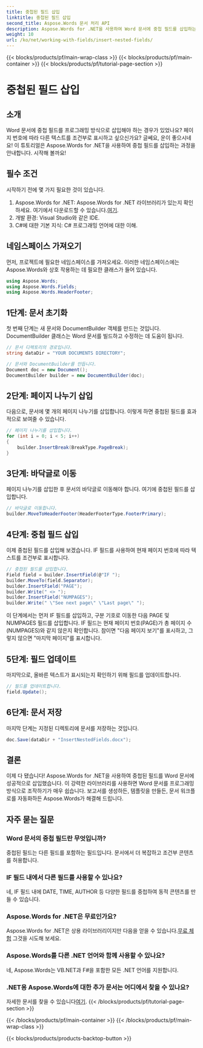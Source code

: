 ```yaml
---
title: 중첩된 필드 삽입
linktitle: 중첩된 필드 삽입
second_title: Aspose.Words 문서 처리 API
description: Aspose.Words for .NET을 사용하여 Word 문서에 중첩 필드를 삽입하는 방법을 단계별 가이드로 알아보세요. 문서 생성을 자동화하려는 개발자에게 완벽합니다.
weight: 10
url: /ko/net/working-with-fields/insert-nested-fields/
---
```


{{< blocks/products/pf/main-wrap-class >}}
{{< blocks/products/pf/main-container >}}
{{< blocks/products/pf/tutorial-page-section >}}

# 중첩된 필드 삽입

## 소개

Word 문서에 중첩 필드를 프로그래밍 방식으로 삽입해야 하는 경우가 있었나요? 페이지 번호에 따라 다른 텍스트를 조건부로 표시하고 싶으신가요? 글쎄요, 운이 좋으시네요! 이 튜토리얼은 Aspose.Words for .NET을 사용하여 중첩 필드를 삽입하는 과정을 안내합니다. 시작해 볼까요!

## 필수 조건

시작하기 전에 몇 가지 필요한 것이 있습니다.

1.  Aspose.Words for .NET: Aspose.Words for .NET 라이브러리가 있는지 확인하세요. 여기에서 다운로드할 수 있습니다.[여기](https://releases.aspose.com/words/net/).
2. 개발 환경: Visual Studio와 같은 IDE.
3. C#에 대한 기본 지식: C# 프로그래밍 언어에 대한 이해.

## 네임스페이스 가져오기

먼저, 프로젝트에 필요한 네임스페이스를 가져오세요. 이러한 네임스페이스에는 Aspose.Words와 상호 작용하는 데 필요한 클래스가 들어 있습니다.

```csharp
using Aspose.Words;
using Aspose.Words.Fields;
using Aspose.Words.HeaderFooter;
```

## 1단계: 문서 초기화

첫 번째 단계는 새 문서와 DocumentBuilder 객체를 만드는 것입니다. DocumentBuilder 클래스는 Word 문서를 빌드하고 수정하는 데 도움이 됩니다.

```csharp
// 문서 디렉토리의 경로입니다.
string dataDir = "YOUR DOCUMENTS DIRECTORY";

// 문서와 DocumentBuilder를 만듭니다.
Document doc = new Document();
DocumentBuilder builder = new DocumentBuilder(doc);
```

## 2단계: 페이지 나누기 삽입

다음으로, 문서에 몇 개의 페이지 나누기를 삽입합니다. 이렇게 하면 중첩된 필드를 효과적으로 보여줄 수 있습니다.

```csharp
// 페이지 나누기를 삽입합니다.
for (int i = 0; i < 5; i++)
{
    builder.InsertBreak(BreakType.PageBreak);
}
```

## 3단계: 바닥글로 이동

페이지 나누기를 삽입한 후 문서의 바닥글로 이동해야 합니다. 여기에 중첩된 필드를 삽입합니다.

```csharp
// 바닥글로 이동합니다.
builder.MoveToHeaderFooter(HeaderFooterType.FooterPrimary);
```

## 4단계: 중첩 필드 삽입

이제 중첩된 필드를 삽입해 보겠습니다. IF 필드를 사용하여 현재 페이지 번호에 따라 텍스트를 조건부로 표시합니다.

```csharp
// 중첩된 필드를 삽입합니다.
Field field = builder.InsertField(@"IF ");
builder.MoveTo(field.Separator);
builder.InsertField("PAGE");
builder.Write(" <> ");
builder.InsertField("NUMPAGES");
builder.Write(" \"See next page\" \"Last page\" ");
```

이 단계에서는 먼저 IF 필드를 삽입하고, 구분 기호로 이동한 다음 PAGE 및 NUMPAGES 필드를 삽입합니다. IF 필드는 현재 페이지 번호(PAGE)가 총 페이지 수(NUMPAGES)와 같지 않은지 확인합니다. 참이면 "다음 페이지 보기"를 표시하고, 그렇지 않으면 "마지막 페이지"를 표시합니다.

## 5단계: 필드 업데이트

마지막으로, 올바른 텍스트가 표시되는지 확인하기 위해 필드를 업데이트합니다.

```csharp
// 필드를 업데이트합니다.
field.Update();
```

## 6단계: 문서 저장

마지막 단계는 지정된 디렉토리에 문서를 저장하는 것입니다.

```csharp
doc.Save(dataDir + "InsertNestedFields.docx");
```

## 결론

이제 다 됐습니다! Aspose.Words for .NET을 사용하여 중첩된 필드를 Word 문서에 성공적으로 삽입했습니다. 이 강력한 라이브러리를 사용하면 Word 문서를 프로그래밍 방식으로 조작하기가 매우 쉽습니다. 보고서를 생성하든, 템플릿을 만들든, 문서 워크플로를 자동화하든 Aspose.Words가 해결해 드립니다.

## 자주 묻는 질문

### Word 문서의 중첩 필드란 무엇입니까?
중첩된 필드는 다른 필드를 포함하는 필드입니다. 문서에서 더 복잡하고 조건부 콘텐츠를 허용합니다.

### IF 필드 내에서 다른 필드를 사용할 수 있나요?
네, IF 필드 내에 DATE, TIME, AUTHOR 등 다양한 필드를 중첩하여 동적 콘텐츠를 만들 수 있습니다.

### Aspose.Words for .NET은 무료인가요?
 Aspose.Words for .NET은 상용 라이브러리이지만 다음을 얻을 수 있습니다.[무료 체험](https://releases.aspose.com/) 그것을 시도해 보세요.

### Aspose.Words를 다른 .NET 언어와 함께 사용할 수 있나요?
네, Aspose.Words는 VB.NET과 F#을 포함한 모든 .NET 언어를 지원합니다.

### .NET용 Aspose.Words에 대한 추가 문서는 어디에서 찾을 수 있나요?
 자세한 문서를 찾을 수 있습니다[여기](https://reference.aspose.com/words/net/).
{{< /blocks/products/pf/tutorial-page-section >}}

{{< /blocks/products/pf/main-container >}}
{{< /blocks/products/pf/main-wrap-class >}}

{{< blocks/products/products-backtop-button >}}
